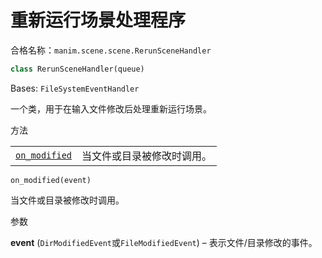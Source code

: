 # 重新运行场景处理程序

合格名称：`manim.scene.scene.RerunSceneHandler`

```py
class RerunSceneHandler(queue)
```

Bases: `FileSystemEventHandler`

一个类，用于在输入文件修改后处理重新运行场景。


方法

|||
|-|-|
[`on_modified`]()|当文件或目录被修改时调用。



`on_modified(event)`

当文件或目录被修改时调用。

参数

**event** (`DirModifiedEvent`或`FileModifiedEvent`) – 表示文件/目录修改的事件。